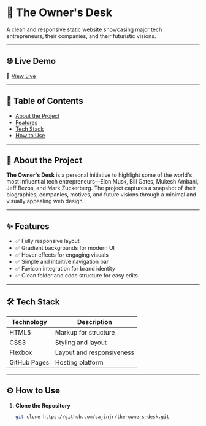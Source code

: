 # 📌 The Owner's Desk

A clean and responsive static website showcasing major tech entrepreneurs, their companies, and their futuristic visions.

---

## 🌐 Live Demo

🔗 [View Live](https://sajinjr.github.io/the-owners-desk)

---

## 🧾 Table of Contents

- [About the Project](#-about-the-project)
- [Features](#-features)
- [Tech Stack](#-tech-stack)
- [How to Use](#-how-to-use)


---

## 📖 About the Project

**The Owner's Desk** is a personal initiative to highlight some of the world's most influential tech entrepreneurs—Elon Musk, Bill Gates, Mukesh Ambani, Jeff Bezos, and Mark Zuckerberg. The project captures a snapshot of their biographies, companies, motives, and future visions through a minimal and visually appealing web design.

---

## ✨ Features

- ✅ Fully responsive layout
- ✅ Gradient backgrounds for modern UI
- ✅ Hover effects for engaging visuals
- ✅ Simple and intuitive navigation bar
- ✅ Favicon integration for brand identity
- ✅ Clean folder and code structure for easy edits

---


## 🛠 Tech Stack

| Technology | Description |
|------------|-------------|
| HTML5 | Markup for structure |
| CSS3 | Styling and layout |
| Flexbox | Layout and responsiveness |
| GitHub Pages | Hosting platform |

---

## ⚙️ How to Use

1. **Clone the Repository**
   ```bash
   git clone https://github.com/sajinjr/the-owners-desk.git


